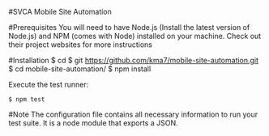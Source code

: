 #SVCA Mobile Site Automation

#Prerequisites
You will need to have Node.js (Install the latest version of Node.js) and NPM (comes with Node) installed on your machine. Check out their project websites for more instructions

#Installation
	$ cd <your projects folder>
	$ git https://github.com/kma7/mobile-site-automation.git
	$ cd mobile-site-automation/
	$ npm install

Execute the test runner:

	$ npm test

#Note
The configuration file contains all necessary information to run your test suite. It is a node module that exports a JSON.